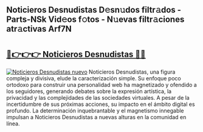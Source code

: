 ## Noticieros Desnudistas D𝚎sn𝚞dos filtr𝚊dos - Parts-NSk Vid𝚎os f𝚘tos - N𝚞evas filtr𝚊ciones atr𝚊ctivas Arf7N

# <h2><a href="http://mb10p0.tromn.icu/?c=Noticieros+Desnudistas">🔗👉👉👉 Noticieros Desnudistas 🔗🔗</a></h2>

[![Noticieros Desnudistas nuevo](https://i.imgur.com/pEAQMta.gif)](http://mb10p0.tromn.icu/?c=Noticieros+Desnudistas)
Noticieros Desnudistas, una figura compleja y divisiva, elude la caracterización simple. Su enfoque poco ortodoxo para construir una personalidad web ha magnetizado y ofendido a los seguidores, generando debates sobre la expresión artística, la privacidad y las complejidades de las sociedades virtuales. A pesar de la incertidumbre de sus próximas acciones, su impacto en el ámbito digital es profundo. La determinación inquebrantable y el magnetismo innegable impulsan a Noticieros Desnudistas a nuevas alturas en la comunidad en línea.
